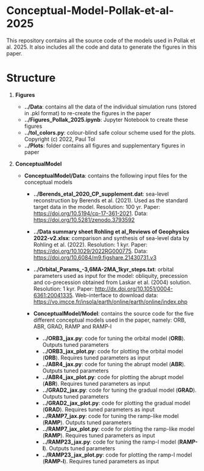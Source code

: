 # Conceptual-Model-Pollak-et-al-2025
This repository contains all the source code of the models used in Pollak et al. 2025. It also includes all the code and data to generate the figures in this paper.

# Structure 
1. **Figures**
    - **../Data**: contains all the data of the individual simulation runs (stored in .pkl format) to re-create the figures in the paper
    - **../Figures_Pollak_2025.ipynb**: Jupyter Notebook to create these figures
    - **../tol_colors.py**: colour-blind safe colour scheme used for the plots. Copyright (c) 2022, Paul Tol
    - **../Plots**: folder contains all figures and supplementary figures in paper

2. **ConceptualModel**
   - **ConceptualModel/Data**: contains the following input files for the conceptual models
     - **../Berends_etal_2020_CP_supplement.dat**: sea-level reconstruction by Berends et al. (2021). Used as the standard target data in the model. Resolution: 100 yr. Paper: https://doi.org/10.5194/cp-17-361-2021. Data: https://doi.org/10.5281/zenodo.3793592
     - **../Data summary sheet Rohling et al_Reviews of Geophysics 2022-v2.xlsx**: comparison and synthesis of sea-level data by Rohling et al. (2022). Resolution: 1 kyr. Paper: https://doi.org/10.1029/2022RG000775. Data: https://doi.org/10.6084/m9.figshare.21430731.v3
     - **../Orbital_Params_-3,6MA-2MA_1kyr_steps.txt**: orbital parameters used as input for the model: obliquity, precession and co-precession obtained from Laskar et al. (2004) solution. Resolution: 1 kyr. Paper: http://dx.doi.org/10.1051/0004-6361:20041335. Web-interface to download data: https://vo.imcce.fr/insola/earth/online/earth/online/index.php

      - **ConceptualModel/Model**: contains the source code for the five different conceptual models used in the paper, namely: ORB, ABR, GRAD, RAMP and RAMP-l
        - **../ORB3_jax.py**: code for tuning the orbital model (**ORB**). Outputs tuned parameters
        - **../ORB3_jax_plot.py**: code for plotting the orbital model (**ORB**). Requires tuned parameters as input
        - **../ABR4_jax.py**: code for tuning the abrupt model (**ABR**). Outputs tuned parameters
        - **../ABR4_jax_plot.py**: code for plotting the abrupt model (**ABR**). Requires tuned parameters as input
        - **../GRAD2_jax.py**: code for tuning the gradual model (**GRAD**). Outputs tuned parameters
        - **../GRAD2_jax_plot.py**: code for plotting the gradual model (**GRAD**). Requires tuned parameters as input 
        - **../RAMP7_jax.py**: code for tuning the ramp-like model (**RAMP**). Outputs tuned parameters
        - **../RAMP7_jax_plot.py**: code for plotting the ramp-like model (**RAMP**). Requires tuned parameters as input
        - **../RAMP23_jax.py**: code for tuning the ramp-l model (**RAMP-l**). Outputs tuned parameters
        - **../RAMP23_jax_plot.py**: code for plotting the ramp-l model (**RAMP-l**). Requires tuned parameters as input 
